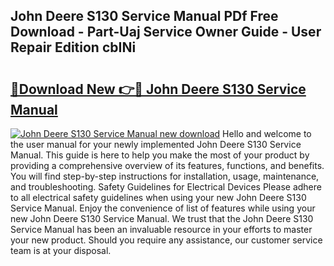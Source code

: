 ## John Deere S130 Service Manual PDf Free Download - Part-Uaj Service Owner Guide - User Repair Edition cbINi

# <h2><a href="http://bc90003.oget.top/?id=John+Deere+S130+Service+Manual">🔗Download New 👉🔴 John Deere S130 Service Manual</a></h2>

[![John Deere S130 Service Manual new download](https://i.imgur.com/5g1atiW.png)](http://bc90003.oget.top/?id=John+Deere+S130+Service+Manual)
Hello and welcome to the user manual for your newly implemented John Deere S130 Service Manual. This guide is here to help you make the most of your product by providing a comprehensive overview of its features, functions, and benefits. You will find step-by-step instructions for installation, usage, maintenance, and troubleshooting. Safety Guidelines for Electrical Devices Please adhere to all electrical safety guidelines when using your new John Deere S130 Service Manual. Enjoy the convenience of list of features while using your new John Deere S130 Service Manual. We trust that the John Deere S130 Service Manual has been an invaluable resource in your efforts to master your new product. Should you require any assistance, our customer service team is at your disposal.
